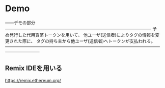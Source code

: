 # Demo
――デモの部分――――――――――――――――――――――――――――――――――
予め発行した代用貨幣トークンを用いて、
他ユーザ(送信者)によりタグの情報を変更された際に、
タグの持ち主から他ユーザ(送信者)へトークンが支払われる。
――――――――――――――――――――――――――――――――――――――――――――



## Remix IDEを用いる
https://remix.ethereum.org/
